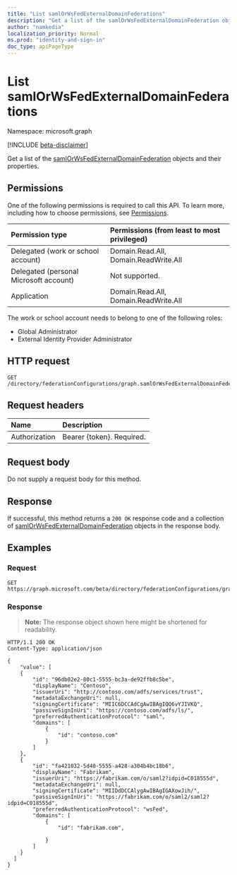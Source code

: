 ```yaml
---
title: "List samlOrWsFedExternalDomainFederations"
description: "Get a list of the samlOrWsFedExternalDomainFederation objects and their properties."
author: "namkedia"
localization_priority: Normal
ms.prod: "identity-and-sign-in"
doc_type: apiPageType
---
```


# List samlOrWsFedExternalDomainFederations
Namespace: microsoft.graph

[!INCLUDE [beta-disclaimer](../../includes/beta-disclaimer.md)]

Get a list of the [samlOrWsFedExternalDomainFederation](../resources/samlorwsfedexternaldomainfederation.md) objects and their properties.

## Permissions

One of the following permissions is required to call this API. To learn more, including how to choose permissions, see [Permissions](/graph/permissions-reference).

|Permission type      | Permissions (from least to most privileged)              |
|:--------------------|:---------------------------------------------------------|
|Delegated (work or school account)|Domain.Read.All, Domain.ReadWrite.All|
|Delegated (personal Microsoft account)| Not supported.|
|Application|Domain.Read.All, Domain.ReadWrite.All|

The work or school account needs to belong to one of the following roles:

* Global Administrator
* External Identity Provider Administrator

## HTTP request

<!-- {
  "blockType": "ignored"
}
-->

``` http
GET /directory/federationConfigurations/graph.samlOrWsFedExternalDomainFederation
```

## Request headers

|Name|Description|
|:---|:---|
|Authorization|Bearer {token}. Required.|

## Request body

Do not supply a request body for this method.

## Response

If successful, this method returns a `200 OK` response code and a collection of [samlOrWsFedExternalDomainFederation](../resources/samlorwsfedexternaldomainfederation.md) objects in the response body.

## Examples

### Request

<!-- {
  "blockType": "request",
  "name": "list_samlorwsfedexternaldomainfederation"
}
-->

``` http
GET https://graph.microsoft.com/beta/directory/federationConfigurations/graph.samlOrWsFedExternalDomainFederation
```

### Response

>**Note:** The response object shown here might be shortened for readability.
<!-- {
  "blockType": "response",
  "truncated": true,
  "@odata.type": "Collection(microsoft.graph.samlOrWsFedExternalDomainFederation)"
}
-->

``` http
HTTP/1.1 200 OK
Content-Type: application/json

{
    "value": [
    {
        "id": "96db02e2-80c1-5555-bc3a-de92ffb8c5be",
        "displayName": "Contoso",
        "issuerUri": "http://contoso.com/adfs/services/trust",
        "metadataExchangeUri": null,
        "signingCertificate": "MIIC6DCCAdCgAwIBAgIQQ6vYJIVKQ",
        "passiveSignInUri": "https://contoso.com/adfs/ls/",
        "preferredAuthenticationProtocol": "saml",
        "domains": [
            {
                "id": "contoso.com"
            }
        ]
    },
    {
        "id": "fa421032-5d40-5555-a428-a304b4bc18b6",
        "displayName": "Fabrikam",
        "issuerUri": "https://fabrikam.com/o/saml2?idpid=C018555d",
        "metadataExchangeUri": null,
        "signingCertificate": "MIIDdDCCAlygAwIBAgIGAXowJih/",
        "passiveSignInUri": "https://fabrikam.com/o/saml2/saml2?idpid=C018555d",
        "preferredAuthenticationProtocol": "wsFed",
        "domains": [
            {
                "id": "fabrikam.com",

            }
        ]
    }
  ]
}
```
